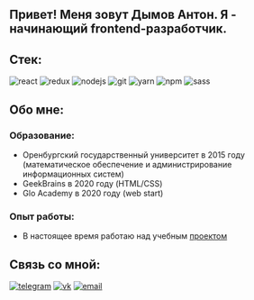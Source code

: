 ## Привет! Меня зовут Дымов Антон. Я - начинающий frontend-разработчик.

## Стек:

![react](https://img.shields.io/badge/reactJS-555?style=for-the-badge&logo=react)
![redux](https://img.shields.io/badge/redux-555?style=for-the-badge&logo=redux&logoColor=7649bb)
![nodejs](https://img.shields.io/badge/nodejs-555?style=for-the-badge&logo=node.js)
![git](https://img.shields.io/badge/git-555?style=for-the-badge&logo=git)
![yarn](https://img.shields.io/badge/yarn-555?style=for-the-badge&logo=yarn)
![npm](https://img.shields.io/badge/npm-555?style=for-the-badge&logo=npm)
![sass](https://img.shields.io/badge/sass-555?style=for-the-badge&logo=sass)

## Обо мне:
### Образование:
- Оренбургский государственный университет в 2015 году (математическое обеспечение и администрирование информационных систем)
- GeekBrains в 2020 году (HTML/CSS)
- Glo Academy в 2020 году (web start)

### Опыт работы:
- В настоящее время работаю над учебным [проектом](https://github.com/dymov-ant/project)

## Связь со мной:

[![telegram](https://img.shields.io/badge/telegram-555?style=for-the-badge&logo=telegram)](https://t.me/dymovcom)
[![vk](https://img.shields.io/badge/vk-555?style=for-the-badge&logo=vk)](https://vk.com/dymovcom)
[![email](https://img.shields.io/badge/email-555?style=for-the-badge&logo=gmail)](mailto:dymov.ant@gmail.com)